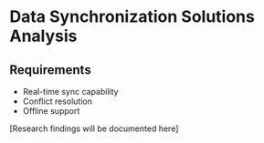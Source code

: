 # Data Synchronization Solutions Analysis

## Requirements
- Real-time sync capability
- Conflict resolution
- Offline support

[Research findings will be documented here]
